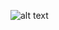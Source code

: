 ![alt text](https://gitlab.com/francoisjacquet/rosariosis/raw/mobile/assets/themes/WPadmin/logo.png "Logo Title Text 1")
